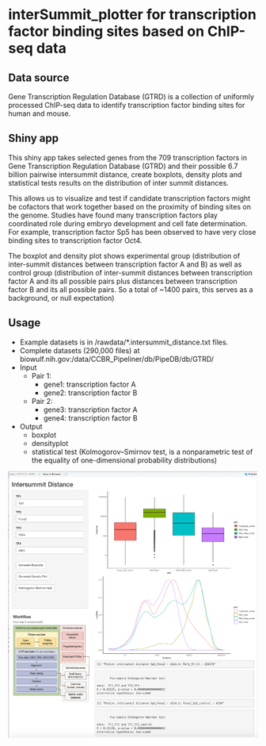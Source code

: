 interSummit_plotter for transcription factor binding sites based on ChIP-seq data
=======================


Data source
-----------
Gene Transcription Regulation Database (GTRD) is a collection of uniformly processed ChIP-seq data to identify transcription factor binding sites for human and mouse.


Shiny app
-----------
This shiny app takes selected genes from the 709 transcription factors in Gene Transcription Regulation Database (GTRD) and their possible 6.7 billion pairwise intersummit distance, create boxplots, density plots and statistical tests results on the distribution of inter summit distances. 

This allows us to visualize and test if candidate transcription factors might be cofactors that work together based on the proximity of binding sites on the genome. Studies have found many transcription factors play coordinated role during embryo development and cell fate determination. For example, transcription factor Sp5 has been observed to have very close binding sites to transcription factor Oct4. 

The boxplot and density plot shows experimental group (distribution of inter-summit distances between transcription factor A and B) as well as control group (distribution of inter-summit distances between transcription factor A and its all possible pairs plus distances between transcription factor B and its all possible pairs. So a total of ~1400 pairs, this serves as a background, or null expectation)


Usage
-----------

- Example datasets is in /rawdata/*.intersummit_distance.txt files. 
- Complete datasets (290,000 files) at biowulf.nih.gov:/data/CCBR_Pipeliner/db/PipeDB/db/GTRD/
- Input
  - Pair 1:
    - gene1: transcription factor A
    - gene2: transcription factor B
  - Pair 2:
    - gene3: transcription factor A
    - gene4: transcription factor B
- Output
  - boxplot
  - densityplot
  - statistical test (Kolmogorov–Smirnov test, is a nonparametric test of the equality of one-dimensional probability distributions)

![workflow chart](https://github.com/da-yin/ccbr872_ChIPseq/blob/master/UI3_edited.png)